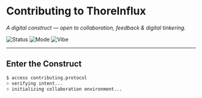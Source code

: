 # Contributing to ThoreInflux

*A digital construct — open to collaboration, feedback & digital tinkering.*

![Status](https://img.shields.io/badge/Contributions-Welcome-141414?style=flat-square&logo=Git&logoColor=00ff00)
![Mode](https://img.shields.io/badge/Mode-Construct_Open-00ff00?style=flat-square)
![Vibe](https://img.shields.io/badge/Vibe-Neo_Terminal-000000?style=flat-square)

---

## Enter the Construct

```bash
$ access contributing.protocol
> verifying intent...
> initializing collaboration environment...

